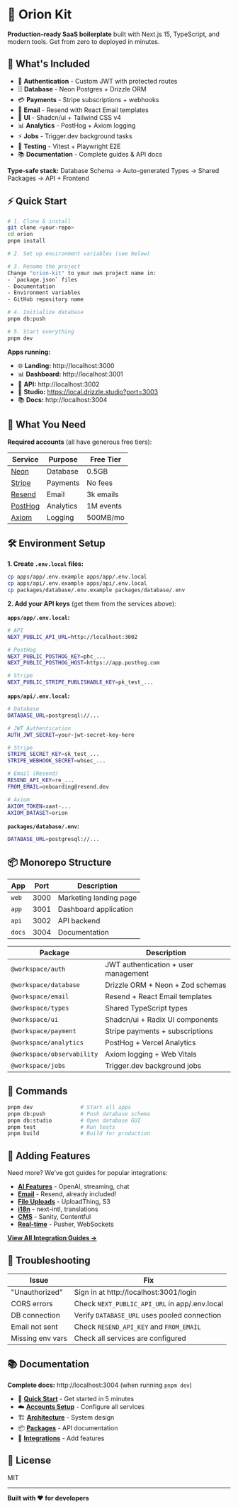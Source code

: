 # 🚀 Orion Kit

**Production-ready SaaS boilerplate** built with Next.js 15, TypeScript, and modern tools. Get from zero to deployed in minutes.

## 🎯 What's Included

- 🔐 **Authentication** - Custom JWT with protected routes
- 🗄️ **Database** - Neon Postgres + Drizzle ORM
- 💳 **Payments** - Stripe subscriptions + webhooks
- 📧 **Email** - Resend with React Email templates
- 🎨 **UI** - Shadcn/ui + Tailwind CSS v4
- 📊 **Analytics** - PostHog + Axiom logging
- ⚡ **Jobs** - Trigger.dev background tasks
- 🧪 **Testing** - Vitest + Playwright E2E
- 📚 **Documentation** - Complete guides & API docs

**Type-safe stack:** Database Schema → Auto-generated Types → Shared Packages → API + Frontend

## ⚡ Quick Start

```bash
# 1. Clone & install
git clone <your-repo>
cd orion
pnpm install

# 2. Set up environment variables (see below)

# 3. Rename the project
Change "orion-kit" to your own project name in:
- `package.json` files
- Documentation
- Environment variables
- GitHub repository name

# 4. Initialize database
pnpm db:push

# 5. Start everything
pnpm dev
```

**Apps running:**

- 🌐 **Landing:** http://localhost:3000
- 📊 **Dashboard:** http://localhost:3001
- 🔌 **API:** http://localhost:3002
- 🎨 **Studio:** https://local.drizzle.studio?port=3003
- 📚 **Docs:** http://localhost:3004

## 🔧 What You Need

**Required accounts** (all have generous free tiers):

| Service                        | Purpose   | Free Tier |
| ------------------------------ | --------- | --------- |
| [Neon](https://neon.tech)      | Database  | 0.5GB     |
| [Stripe](https://stripe.com)   | Payments  | No fees   |
| [Resend](https://resend.com)   | Email     | 3k emails |
| [PostHog](https://posthog.com) | Analytics | 1M events |
| [Axiom](https://axiom.co)      | Logging   | 500MB/mo  |

## 🛠️ Environment Setup

**1. Create `.env.local` files:**

```bash
cp apps/app/.env.example apps/app/.env.local
cp apps/api/.env.example apps/api/.env.local
cp packages/database/.env.example packages/database/.env
```

**2. Add your API keys** (get them from the services above):

**`apps/app/.env.local`:**

```bash
# API
NEXT_PUBLIC_API_URL=http://localhost:3002

# PostHog
NEXT_PUBLIC_POSTHOG_KEY=phc_...
NEXT_PUBLIC_POSTHOG_HOST=https://app.posthog.com

# Stripe
NEXT_PUBLIC_STRIPE_PUBLISHABLE_KEY=pk_test_...
```

**`apps/api/.env.local`:**

```bash
# Database
DATABASE_URL=postgresql://...

# JWT Authentication
AUTH_JWT_SECRET=your-jwt-secret-key-here

# Stripe
STRIPE_SECRET_KEY=sk_test_...
STRIPE_WEBHOOK_SECRET=whsec_...

# Email (Resend)
RESEND_API_KEY=re_...
FROM_EMAIL=onboarding@resend.dev

# Axiom
AXIOM_TOKEN=xaat-...
AXIOM_DATASET=orion
```

**`packages/database/.env`:**

```bash
DATABASE_URL=postgresql://...
```

## 📦 Monorepo Structure

| App    | Port | Description            |
| ------ | ---- | ---------------------- |
| `web`  | 3000 | Marketing landing page |
| `app`  | 3001 | Dashboard application  |
| `api`  | 3002 | API backend            |
| `docs` | 3004 | Documentation          |

| Package                    | Description                          |
| -------------------------- | ------------------------------------ |
| `@workspace/auth`          | JWT authentication + user management |
| `@workspace/database`      | Drizzle ORM + Neon + Zod schemas     |
| `@workspace/email`         | Resend + React Email templates       |
| `@workspace/types`         | Shared TypeScript types              |
| `@workspace/ui`            | Shadcn/ui + Radix UI components      |
| `@workspace/payment`       | Stripe payments + subscriptions      |
| `@workspace/analytics`     | PostHog + Vercel Analytics           |
| `@workspace/observability` | Axiom logging + Web Vitals           |
| `@workspace/jobs`          | Trigger.dev background jobs          |

## 🚀 Commands

```bash
pnpm dev               # Start all apps
pnpm db:push           # Push database schema
pnpm db:studio         # Open database GUI
pnpm test              # Run tests
pnpm build             # Build for production
```

## 🔌 Adding Features

Need more? We've got guides for popular integrations:

- **[AI Features](/reference/integrations/ai/)** - OpenAI, streaming, chat
- **[Email](/reference/integrations/email/)** - Resend, already included!
- **[File Uploads](/reference/integrations/file-uploads/)** - UploadThing, S3
- **[i18n](/reference/integrations/i18n/)** - next-intl, translations
- **[CMS](/reference/integrations/cms/)** - Sanity, Contentful
- **[Real-time](/reference/integrations/realtime/)** - Pusher, WebSockets

**[View All Integration Guides →](/reference/integrations/)**

## 🚨 Troubleshooting

| Issue            | Fix                                           |
| ---------------- | --------------------------------------------- |
| "Unauthorized"   | Sign in at http://localhost:3001/login        |
| CORS errors      | Check `NEXT_PUBLIC_API_URL` in app/.env.local |
| DB connection    | Verify `DATABASE_URL` uses pooled connection  |
| Email not sent   | Check `RESEND_API_KEY` and `FROM_EMAIL`       |
| Missing env vars | Check all services are configured             |

## 📚 Documentation

**Complete docs:** http://localhost:3004 (when running `pnpm dev`)

- 🚀 **[Quick Start](/quick-start)** - Get started in 5 minutes
- ☁️ **[Accounts Setup](/guide/accounts-setup)** - Configure all services
- 🏗️ **[Architecture](/architecture/overview)** - System design
- 📦 **[Packages](/packages)** - API documentation
- 🔌 **[Integrations](/reference/integrations)** - Add features

## 📝 License

MIT

---

**Built with ❤️ for developers**
